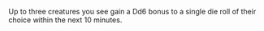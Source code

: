 Up to three creatures you see gain a Dd6 bonus to a single die roll of their choice within the next 10 minutes.